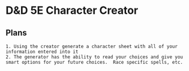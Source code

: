 # D&D 5E Character Creator

## Plans

    1. Using the creator generate a character sheet with all of your information entered into it
    2. The generator has the ability to read your choices and give you smart options for your future choices.  Race specific spells, etc.
